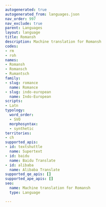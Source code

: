 ```yaml
---
autogenerated: true
autogenerated_from: languages.json
nav_order: 997
nav_exclude: true
parent: Languages
layout: language
title: Romansh
description: Machine translation for Romansh
codes:
- rm
- roh
names:
- Romansh
- Romansch
- Rumantsch
family:
- slug: romance
  name: Romance
- slug: indo-european
  name: Indo-European
scripts:
- Latn
typology:
  word_order:
  - SVO
  morphosyntax:
  - synthetic
territories:
- ch
supported_apis:
- id: textshuttle
  name: Supertext
- id: baidu
  name: Baidu Translate
- id: alibaba
  name: Alibaba Translate
supported_qe_apis: []
supported_ape_apis: []
seo:
  name: Machine translation for Romansh
  type: Language

---
```


